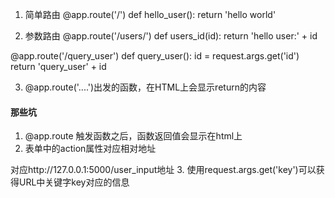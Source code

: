 1. 简单路由
@app.route('/')
def hello_user():
    return 'hello world'

2. 参数路由
@app.route('/users/<id>')
def users_id(id):
  return 'hello user:' + id

@app.route('/query_user')
def query_user():
    id = request.args.get('id')
    return 'query_user' + id

3. @app.route('....')出发的函数，在HTML上会显示return的内容



#### 那些坑
1. @app.route 触发函数之后，函数返回值会显示在html上
2. <form>表单中的action属性对应相对地址
<form action="/user_input">对应http://127.0.0.1:5000/user_input地址
3. 使用request.args.get('key')可以获得URL中关键字key对应的信息
